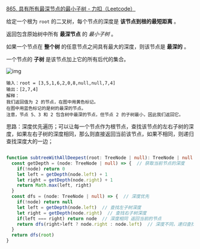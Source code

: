 [865. 具有所有最深节点的最小子树 - 力扣（Leetcode）](https://leetcode.cn/problems/smallest-subtree-with-all-the-deepest-nodes/description/)

给定一个根为 `root` 的二叉树，每个节点的深度是 **该节点到根的最短距离** 。

返回包含原始树中所有 **最深节点** 的 *最小子树* 。

如果一个节点在 **整个树** 的任意节点之间具有最大的深度，则该节点是 **最深的** 。

一个节点的 **子树** 是该节点加上它的所有后代的集合。

![img](https://s3-lc-upload.s3.amazonaws.com/uploads/2018/07/01/sketch1.png)

```
输入：root = [3,5,1,6,2,0,8,null,null,7,4]
输出：[2,7,4]
解释：
我们返回值为 2 的节点，在图中用黄色标记。
在图中用蓝色标记的是树的最深的节点。
注意，节点 5、3 和 2 包含树中最深的节点，但节点 2 的子树最小，因此我们返回它。
```

思路：深度优先遍历；可以让每一个节点作为根节点，查找该节点的左右子树的深度，如果左右子树的深度相同，那么则直接返回当前该节点，如果不相同，则递归查找深度大的一边；

```typescript

function subtreeWithAllDeepest(root: TreeNode | null): TreeNode | null {
  const getDepth = (node: TreeNode | null) => {  // 获取当前节点的深度
    if(!node) return 0
    let left = getDepth(node.left) + 1
    let right = getDepth(node.right) + 1
    return Math.max(left, right)
  }
  const dfs = (node: TreeNode | null) => {  // 深度优先
    if(!node) return null
    let left = getDepth(node.left)  // 查找左子树深度
    let right = getDepth(node.right)  // 查找右子树深度
    if(left === right) return node  // 深度相同 返回当前的节点
    return dfs(right>left ? node.right : node.left)  // 深度不同，递归查找深度大的节点
  }
  return dfs(root)
}
```

